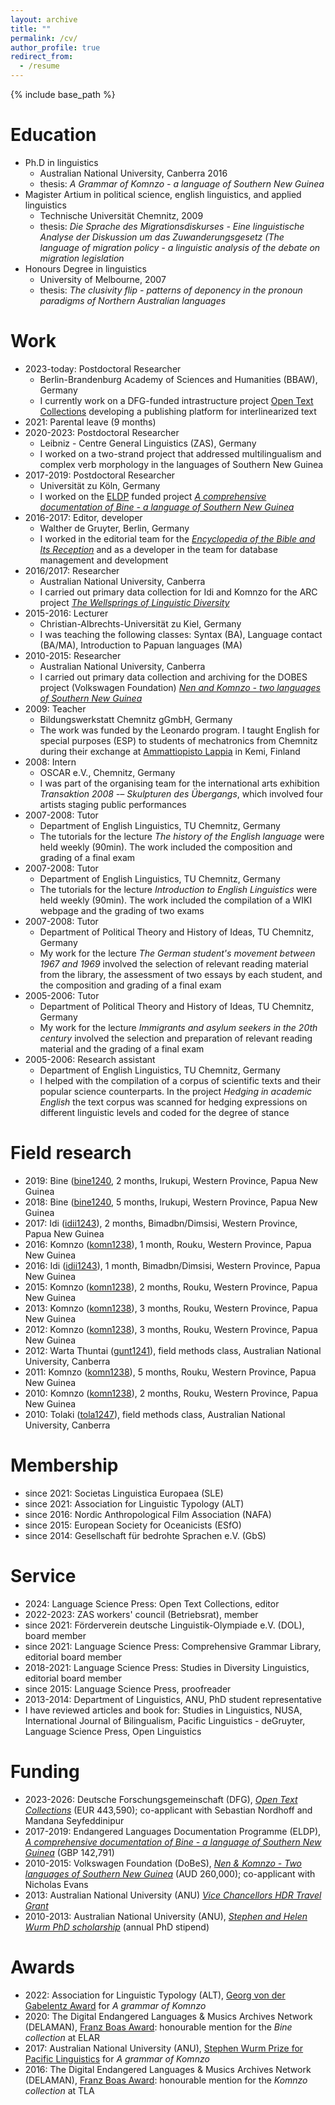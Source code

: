 ```yaml
---
layout: archive
title: ""
permalink: /cv/
author_profile: true
redirect_from:
  - /resume
---
```


{% include base_path %}

Education
======
* Ph.D in linguistics
	* Australian National University, Canberra 2016
	* thesis: *A Grammar of Komnzo - a language of Southern New Guinea*
* Magister Artium in political science, english linguistics, and applied linguistics
	* Technische Universität Chemnitz, 2009
	* thesis: *Die Sprache des Migrationsdiskurses - Eine linguistische Analyse der Diskussion um das Zuwanderungsgesetz (The language of migration policy - a linguistic analysis of the debate on migration legislation*
* Honours Degree in linguistics
	* University of Melbourne, 2007
	* thesis: *The clusivity flip - patterns of deponency in the pronoun paradigms of Northern Australian languages*

Work
======
* 2023-today: Postdoctoral Researcher
	* Berlin-Brandenburg Academy of Sciences and Humanities (BBAW), Germany
	* I currently work on a DFG-funded intrastructure project [Open Text Collections](opentextcollections.github.io) developing a publishing platform for interlinearized text
* 2021: Parental leave (9 months)
* 2020-2023: Postdoctoral Researcher
	* Leibniz - Centre General Linguistics (ZAS), Germany
	* I worked on a two-strand project that addressed multilingualism and complex verb morphology in the languages of Southern New Guinea
* 2017-2019: Postdoctoral Researcher
	* Universität zu Köln, Germany
	* I worked on the [ELDP](https://www.eldp.net/) funded project [*A comprehensive documentation of Bine - a language of Southern New Guinea*](https://www.elararchive.org/dk0471)
* 2016-2017: Editor, developer
	* Walther de Gruyter, Berlin, Germany
	* I worked in the editorial team for the [*Encyclopedia of the Bible and Its Reception*](https://www.degruyter.com/database/ebr/html) and as a developer in the team for database management and development
* 2016/2017: Researcher
	* Australian National University, Canberra
	* I carried out primary data collection for Idi and Komnzo for the ARC project [*The Wellsprings of Linguistic Diversity*](https://researchportalplus.anu.edu.au/en/projects/the-wellsprings-of-linguistics-diversity)
* 2015-2016: Lecturer
	* Christian-Albrechts-Universität zu Kiel, Germany
	* I was teaching the following classes: Syntax (BA), Language contact (BA/MA), Introduction to Papuan languages (MA)
* 2010-2015: Researcher
	* Australian National University, Canberra
	* I carried out primary data collection and archiving for the DOBES project (Volkswagen Foundation) [*Nen and Komnzo - two languages of Southern New Guinea*](https://dobes.mpi.nl/projects/morehead/)
* 2009: Teacher
	* Bildungswerkstatt Chemnitz gGmbH, Germany
	* The work was funded by the Leonardo program. I taught English for special purposes (ESP) to students of mechatronics from Chemnitz during their exchange at [Ammattiopisto Lappia](https://www.lappia.fi/) in Kemi, Finland
* 2008: Intern
	* OSCAR e.V., Chemnitz, Germany
	* I was part of the organising team for the international arts exhibition *Transaktion 2008 -– Skulpturen des Übergangs*, which involved four artists staging public performances
* 2007-2008: Tutor
	* Department of English Linguistics, TU Chemnitz, Germany
	* The tutorials for the lecture *The history of the English language* were held weekly (90min). The work included the composition and grading of a final exam
* 2007-2008: Tutor
	* Department of English Linguistics, TU Chemnitz, Germany
	* The tutorials for the lecture *Introduction to English Linguistics* were held weekly (90min). The work included the compilation of a WIKI webpage and the grading of two exams
* 2007-2008: Tutor
	* Department of Political Theory and History of Ideas, TU Chemnitz, Germany
	* My work for the lecture *The German student's movement between 1967 and 1969* involved the selection of relevant reading material from the library, the assessment of two essays by each student, and the composition and grading of a final exam
* 2005-2006: Tutor
	* Department of Political Theory and History of Ideas, TU Chemnitz, Germany
	* My work for the lecture *Immigrants and asylum seekers in the 20th century* involved the selection and preparation of relevant reading material and the grading of a final exam
* 2005-2006: Research assistant
	* Department of English Linguistics, TU Chemnitz, Germany
	* I helped with the compilation of a corpus of scientific texts and their popular science counterparts. In the project *Hedging in academic English* the text corpus was scanned for hedging expressions on different linguistic levels and coded for the degree of stance
	
Field research
====

* 2019: Bine ([bine1240](https://glottolog.org/resource/languoid/id/bine1240), 2 months, Irukupi, Western Province, Papua New Guinea
* 2018: Bine ([bine1240](https://glottolog.org/resource/languoid/id/bine1240), 5 months, Irukupi, Western Province, Papua New Guinea
* 2017: Idi ([idii1243](https://glottolog.org/resource/languoid/id/idii1243)), 2 months, Bimadbn/Dimsisi, Western Province, Papua New Guinea
* 2016: Komnzo ([komn1238](https://glottolog.org/resource/languoid/id/wara1294)), 1 month, Rouku, Western Province, Papua New Guinea
* 2016: Idi ([idii1243](https://glottolog.org/resource/languoid/id/idii1243)), 1 month, Bimadbn/Dimsisi, Western Province, Papua New Guinea
* 2015: Komnzo ([komn1238](https://glottolog.org/resource/languoid/id/wara1294)), 2 months, Rouku, Western Province, Papua New Guinea
* 2013: Komnzo ([komn1238](https://glottolog.org/resource/languoid/id/wara1294)), 3 months, Rouku, Western Province, Papua New Guinea
* 2012: Komnzo ([komn1238](https://glottolog.org/resource/languoid/id/wara1294)), 3 months, Rouku, Western Province, Papua New Guinea
* 2012: Warta Thuntai ([gunt1241](https://glottolog.org/resource/languoid/id/gunt1241)), field methods class, Australian National University, Canberra
* 2011: Komnzo ([komn1238](https://glottolog.org/resource/languoid/id/wara1294)), 5 months, Rouku, Western Province, Papua New Guinea
* 2010: Komnzo ([komn1238](https://glottolog.org/resource/languoid/id/wara1294)), 2 months, Rouku, Western Province, Papua New Guinea
* 2010: Tolaki ([tola1247](https://glottolog.org/resource/languoid/id/tola1247)), field methods class, Australian National University, Canberra

Membership
====

* since 2021: Societas Linguistica Europaea (SLE)
* since 2021: Association for Linguistic Typology (ALT)
* since 2016: Nordic Anthropological Film Association (NAFA)
* since 2015: European Society for Oceanicists (ESfO)
* since 2014: Gesellschaft für bedrohte Sprachen e.V. (GbS)

Service
====

* 2024: Language Science Press: Open Text Collections, editor
* 2022-2023: ZAS workers' council (Betriebsrat), member
* since 2021: Förderverein deutsche Linguistik-Olympiade e.V. (DOL), board member
* since 2021: Language Science Press: Comprehensive Grammar Library, editorial board member
* 2018-2021: Language Science Press: Studies in Diversity Linguistics, editorial board member
* since 2015: Language Science Press, proofreader
* 2013-2014: Department of Linguistics, ANU, PhD student representative
* I have reviewed articles and book for: Studies in Linguistics, NUSA, International Journal of Bilingualism, Pacific Linguistics - deGruyter, Language Science Press, Open Linguistics

Funding
====

* 2023-2026: Deutsche Forschungsgemeinschaft (DFG), *[Open Text Collections](https://www.bbaw.de/forschung/open-text-collections)* (EUR 443,590); co-applicant with Sebastian Nordhoff and Mandana Seyfeddinipur
* 2017-2019: Endangered Languages Documentation Programme (ELDP), *[A comprehensive documentation of Bine - a language of Southern New Guinea](https://www.elararchive.org/dk0471)* (GBP 142,791)
* 2010-2015: Volkswagen Foundation (DoBeS), *[Nen & Komnzo - Two languages of Southern New Guinea](https://portal.volkswagenstiftung.de/search/projectPDF.do?projectId=8476)* (AUD 260,000); co-applicant with Nicholas Evans
* 2013: Australian National University (ANU) *[Vice Chancellors HDR Travel Grant](https://study.anu.edu.au/scholarships/find-scholarship/vice-chancellors-hdr-travel-grants)*
* 2010-2013: Australian National University (ANU), *[Stephen and Helen Wurm PhD scholarship](https://study.anu.edu.au/scholarships/find-scholarship/stephen-helen-wurm-phd-scholarship-asia-pacific-linguistics)* (annual PhD stipend)

Awards
====

* 2022: Association for Linguistic Typology (ALT), [Georg von der Gabelentz Award](https://linguistic-typology.org/georg-von-der-gabelentz-award) for *A grammar of Komnzo*
* 2020: The Digital Endangered Languages & Musics Archives Network (DELAMAN), [Franz Boas Award](https://www.delaman.org/news/sonja-riesberg-receives-first-delaman-franz-boas-award/): honourable mention for the *Bine collection* at ELAR
* 2017: Australian National University (ANU), [Stephen Wurm Prize for Pacific Linguistics]() for *A grammar of Komnzo*
* 2016: The Digital Endangered Languages & Musics Archives Network (DELAMAN), [Franz Boas Award](https://www.delaman.org/news/2021-delaman-award-goes-to-karolina-grzech/): honourable mention for the *Komnzo collection* at TLA